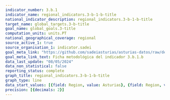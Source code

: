 ```yaml
---
indicator_number: 3.b.1
indicator_name: regional_indicators.3-b-1-b-title
national_indicator_description: regional_indicators.3-b-1-b-title
target_name: global_targets.3-b-title
goal_name: global_goals.3-title
computation_units: units.PT
national_geographical_coverage: regional
source_active_1: true
source_organisation_1: indicator.sadei
goal_meta_link: "https://github.com/sadeiasturias/asturias-datos/raw/develop/descargas/metodologia/3.b.1.b.pdf"
goal_meta_link_text: Ficha metodológica del indicador 3.b.1.b
data_last_update: "08/05/2024"
data_non_statistical: false
reporting_status: complete
graph_title: regional_indicators.3-b-1-b-title
graph_type: line
data_start_values: [{field: Region, value: Asturias}, {field: Region, value: España}]
precision: [{decimals: 2}]
---
```

